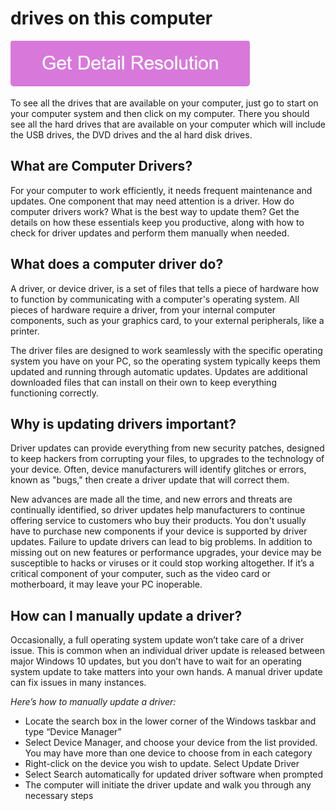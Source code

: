 # drives on this computer

[![drives on this computer](gett-stateed.png)](https://github.com/windowsreport/drives.on.this.computer/)

To see all the drives that are available on your computer, just go to start on your computer system and then click on my computer. There you should see all the hard drives that are available on your computer which will include the USB drives, the DVD drives and the al hard disk drives.

## What are Computer Drivers?

For your computer to work efficiently, it needs frequent maintenance and updates. One component that may need attention is a driver. How do computer drivers work? What is the best way to update them? Get the details on how these essentials keep you productive, along with how to check for driver updates and perform them manually when needed.

## What does a computer driver do?

A driver, or device driver, is a set of files that tells a piece of hardware how to function by communicating with a computer's operating system. All pieces of hardware require a driver, from your internal computer components, such as your graphics card, to your external peripherals, like a printer.

The driver files are designed to work seamlessly with the specific operating system you have on your PC, so the operating system typically keeps them updated and running through automatic updates. Updates are additional downloaded files that can install on their own to keep everything functioning correctly.

## Why is updating drivers important?

Driver updates can provide everything from new security patches, designed to keep hackers from corrupting your files, to upgrades to the technology of your device. Often, device manufacturers will identify glitches or errors, known as "bugs," then create a driver update that will correct them.

New advances are made all the time, and new errors and threats are continually identified, so driver updates help manufacturers to continue offering service to customers who buy their products. You don't usually have to purchase new components if your device is supported by driver updates.
Failure to update drivers can lead to big problems. In addition to missing out on new features or performance upgrades, your device may be susceptible to hacks or viruses or it could stop working altogether. If it’s a critical component of your computer, such as the video card or motherboard, it may leave your PC inoperable.

## How can I manually update a driver?

Occasionally, a full operating system update won’t take care of a driver issue. This is common when an individual driver update is released between major Windows 10 updates, but you don’t have to wait for an operating system update to take matters into your own hands. A manual driver update can fix issues in many instances.

_Here’s how to manually update a driver:_

* Locate the search box in the lower corner of the Windows taskbar and type “Device Manager”
* Select Device Manager, and choose your device from the list provided. You may have more than one device to choose from in each category
* Right-click on the device you wish to update. Select Update Driver
* Select Search automatically for updated driver software when prompted
* The computer will initiate the driver update and walk you through any necessary steps
